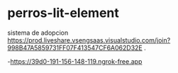# perros-lit-element
sistema de adopcion
https://prod.liveshare.vsengsaas.visualstudio.com/join?998B47A5859731FF07F413547CF6A062D32E  .


-https://39d0-191-156-148-119.ngrok-free.app 
